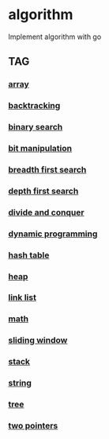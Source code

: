 # algorithm
Implement algorithm with go

## TAG

### [array](https://github.com/cocowh/algorithm/blob/master/tag/array.md)

### [backtracking](https://github.com/cocowh/algorithm/blob/master/tag/backtracking.md)

### [binary search](https://github.com/cocowh/algorithm/blob/master/tag/binary-search.md)

### [bit manipulation](https://github.com/cocowh/algorithm/blob/master/tag/bit-manipulation.md)

### [breadth first search](https://github.com/cocowh/algorithm/blob/master/tag/breadth-first-search.md)

### [depth first search](https://github.com/cocowh/algorithm/blob/master/tag/depth-first-search.md)

### [divide and conquer](https://github.com/cocowh/algorithm/blob/master/tag/divide-and-conquer.md)

### [dynamic programming](https://github.com/cocowh/algorithm/blob/master/tag/dynamic-programming.md)

### [hash table](https://github.com/cocowh/algorithm/blob/master/tag/hash-table.md)

### [heap](https://github.com/cocowh/algorithm/blob/master/tag/heap.md)

### [link list](https://github.com/cocowh/algorithm/blob/master/tag/link-list.md)

### [math](https://github.com/cocowh/algorithm/blob/master/tag/math.md)

### [sliding window](https://github.com/cocowh/algorithm/blob/master/tag/sliding-window.md)

### [stack](https://github.com/cocowh/algorithm/blob/master/tag/stack.md)

### [string](https://github.com/cocowh/algorithm/blob/master/tag/string.md)

### [tree](https://github.com/cocowh/algorithm/blob/master/tag/tree.md)

### [two pointers](https://github.com/cocowh/algorithm/blob/master/tag/two-pointers.md)